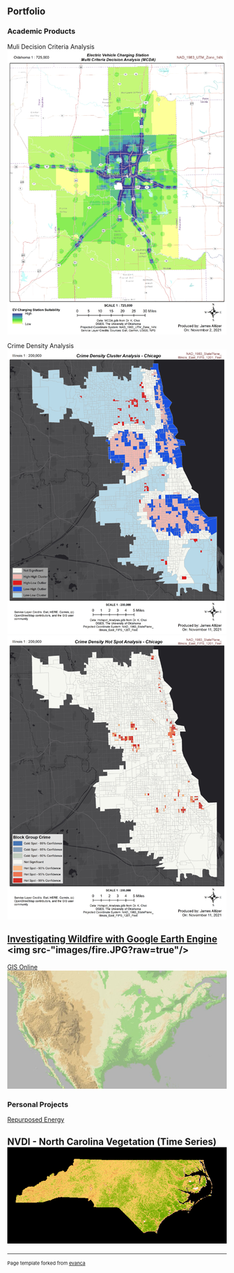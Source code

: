 ## Portfolio


### Academic Products

Muli Decision Criteria Analysis
<img src="images/MCDA.jpg?raw=true"/>

Crime Density Analysis
<img src="images/Cluster.jpg?raw=true"/>
<img src="images/Hotspot.jpg?raw=true"/>

[Investigating Wildfire with Google Earth Engine](https://grantaltizer.users.earthengine.app/view/investigating-wildfire-pre-and-post-burn-comparison)
<img src-"images/fire.JPG?raw=true"/>
---

[GIS Online](https://arcg.is/ia1nC0)
<img src="images/WorldElv.JPG?raw=true"/>
                                     
### Personal Projects

[Repurposed Energy](https://storymaps.arcgis.com/stories/0f221c939d0249e18fe804570fcea1c0/)

NVDI - North Carolina Vegetation (Time Series)
<img src="images/NC_VegetationOvertime.gif?raw=true"/>
---




---
<p style="font-size:11px">Page template forked from <a href="https://github.com/evanca/quick-portfolio">evanca</a></p>
<!-- Remove above link if you don't want to attibute -->

